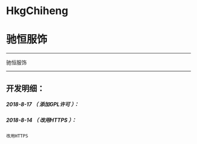 # HkgChiheng
驰恒服饰
=======

*******************************************************************

驰恒服饰

***************

开发明细：
-------------------------------------------------------------------

##### 2018-8-17 （ 添加GPL许可 ）：

##### 2018-8-14 （ 改用HTTPS ）：
	改用HTTPS
